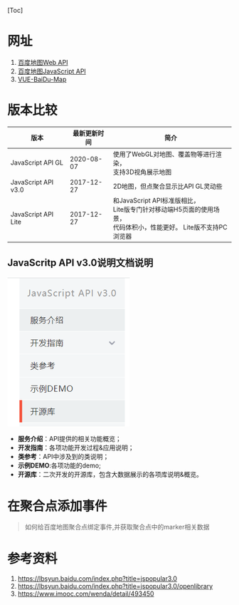 [Toc]

# 网址

1. [百度地图Web API](https://lbsyun.baidu.com/index.php?title=webapi/ip-api)
2. [百度地图JavaScript API](https://lbsyun.baidu.com/index.php?title=jspopular3.0)
3. [VUE-BaiDu-Map](https://dafrok.github.io/vue-baidu-map/#/zh/start/usage)

# 版本比较

| 版本                | 最新更新时间 | 简介                                                         |
| ------------------- | ------------ | ------------------------------------------------------------ |
| JavaScript API GL   | 2020-08-07   | 使用了WebGL对地图、覆盖物等进行渲染，<br/>支持3D视角展示地图 |
| JavaScript API v3.0 | 2017-12-27   | 2D地图，但点聚合显示比API GL灵动些                           |
| JavaScript API Lite | 2017-12-27   | 和JavaScript API标准版相比，<br/>Lite版专门针对移动端H5页面的使用场景，<br/>代码体积小，性能更好。 Lite版不支持PC浏览器 |

## JavaScritp API v3.0说明文档说明

![image-20220218182043012](images/image-20220218182043012.png)

- **服务介绍**：API提供的相关功能概览；
- **开发指南**：各项功能开发过程&应用说明；
- **类参考**：API中涉及到的类说明；
- **示例DEMO**:各项功能的demo;
- **开源库**：二次开发的开源库，包含大数据展示的各项库说明&概览。

# 在聚合点添加事件

> 如何给百度地图聚合点绑定事件,并获取聚合点中的marker相关数据



# 参考资料

1. https://lbsyun.baidu.com/index.php?title=jspopular3.0
2. https://lbsyun.baidu.com/index.php?title=jspopular3.0/openlibrary
3. https://www.imooc.com/wenda/detail/493450